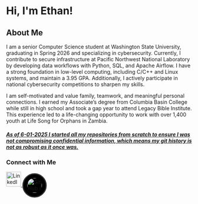 # Hi, I'm Ethan!

## About Me

 I am a senior Computer Science student at Washington State University, graduating in Spring 2026 and specializing in cybersecurity. Currently, I contribute to secure infrastructure at Pacific Northwest National Laboratory by developing data workflows with Python, SQL, and Apache Airflow. I have a strong foundation in low-level computing, including C/C++ and Linux systems, and maintain a 3.95 GPA. Additionally, I actively participate in national cybersecurity competitions to sharpen my skills.

I am self-motivated and value family, teamwork, and meaningful personal connections. I earned my Associate’s degree from Columbia Basin College while still in high school and took a gap year to attend Legacy Bible Institute. This experience led to a life-changing opportunity to work with over 1,400 youth at Life Song for Orphans in Zambia. 

##### **_<u>As of 6-01-2025 I started all my repositories from scratch to ensure I was not compromising confidential information, which means my git history is not as robust as it once was.</u>_**

### Connect with Me

<a href="https://www.linkedin.com/in/ethan-kanyid">
  <img src="https://upload.wikimedia.org/wikipedia/commons/8/81/LinkedIn_icon.svg" alt="LinkedIn" width="40"/>
</a>
<a href="https://ethan.kanyid.dev" target="_blank" rel="noopener noreferrer" style="display:inline-block;">
  <img 
    src="https://github.githubassets.com/images/modules/logos_page/GitHub-Mark.png" 
    alt="GitHub.io" 
    width="40" 
    style="vertical-align: middle; border: 3px solid #333; border-radius: 50%; padding: 10px; background: black;"
  />
</a>




